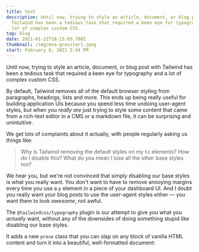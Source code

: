 ```yaml
---
title: test
description: Until now, trying to style an article, document, or blog post with
  Tailwind has been a tedious task that required a keen eye for typography and a
  lot of complex custom CSS.
tag: blog
date: 2021-01-22T18:15:03.780Z
thumbnail: /img/mvo-gravitar1.jpeg
start: February 8, 2021 2:54 PM
---
```


<p className="lead">
  Until now, trying to style an article, document, or blog post with Tailwind has been a tedious
  task that required a keen eye for typography and a lot of complex custom CSS.
</p>

By default, Tailwind removes all of the default browser styling from paragraphs, headings, lists and more. This ends up being really useful for building application UIs because you spend less time undoing user-agent styles, but when you _really are_ just trying to style some content that came from a rich-text editor in a CMS or a markdown file, it can be surprising and unintuitive.

We get lots of complaints about it actually, with people regularly asking us things like:

> Why is Tailwind removing the default styles on my `h1` elements? How do I disable this? What do you mean I lose all the other base styles too?

We hear you, but we're not convinced that simply disabling our base styles is what you really want. You don't want to have to remove annoying margins every time you use a `p` element in a piece of your dashboard UI. And I doubt you really want your blog posts to use the user-agent styles either — you want them to look _awesome_, not awful.

The `@tailwindcss/typography` plugin is our attempt to give you what you _actually_ want, without any of the downsides of doing something stupid like disabling our base styles.

It adds a new `prose` class that you can slap on any block of vanilla HTML content and turn it into a beautiful, well-formatted document: